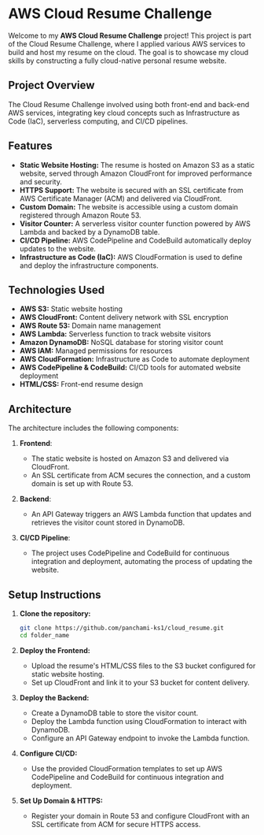 
# AWS Cloud Resume Challenge

Welcome to my **AWS Cloud Resume Challenge** project! This project is part of the Cloud Resume Challenge, where I applied various AWS services to build and host my resume on the cloud. The goal is to showcase my cloud skills by constructing a fully cloud-native personal resume website.

## Project Overview

The Cloud Resume Challenge involved using both front-end and back-end AWS services, integrating key cloud concepts such as Infrastructure as Code (IaC), serverless computing, and CI/CD pipelines.

## Features

- **Static Website Hosting:** The resume is hosted on Amazon S3 as a static website, served through Amazon CloudFront for improved performance and security.
- **HTTPS Support:** The website is secured with an SSL certificate from AWS Certificate Manager (ACM) and delivered via CloudFront.
- **Custom Domain:** The website is accessible using a custom domain registered through Amazon Route 53.
- **Visitor Counter:** A serverless visitor counter function powered by AWS Lambda and backed by a DynamoDB table.
- **CI/CD Pipeline:** AWS CodePipeline and CodeBuild automatically deploy updates to the website.
- **Infrastructure as Code (IaC):** AWS CloudFormation is used to define and deploy the infrastructure components.

## Technologies Used

- **AWS S3:** Static website hosting
- **AWS CloudFront:** Content delivery network with SSL encryption
- **AWS Route 53:** Domain name management
- **AWS Lambda:** Serverless function to track website visitors
- **Amazon DynamoDB:** NoSQL database for storing visitor count
- **AWS IAM:** Managed permissions for resources
- **AWS CloudFormation:** Infrastructure as Code to automate deployment
- **AWS CodePipeline & CodeBuild:** CI/CD tools for automated website deployment
- **HTML/CSS:** Front-end resume design

## Architecture

The architecture includes the following components:

1. **Frontend**:
   - The static website is hosted on Amazon S3 and delivered via CloudFront.
   - An SSL certificate from ACM secures the connection, and a custom domain is set up with Route 53.

2. **Backend**:
   - An API Gateway triggers an AWS Lambda function that updates and retrieves the visitor count stored in DynamoDB.

3. **CI/CD Pipeline**:
   - The project uses CodePipeline and CodeBuild for continuous integration and deployment, automating the process of updating the website.

## Setup Instructions

1. **Clone the repository:**
   ```bash
   git clone https://github.com/panchami-ks1/cloud_resume.git
   cd folder_name
   ```

2. **Deploy the Frontend:**
   - Upload the resume's HTML/CSS files to the S3 bucket configured for static website hosting.
   - Set up CloudFront and link it to your S3 bucket for content delivery.

3. **Deploy the Backend:**
   - Create a DynamoDB table to store the visitor count.
   - Deploy the Lambda function using CloudFormation to interact with DynamoDB.
   - Configure an API Gateway endpoint to invoke the Lambda function.

4. **Configure CI/CD:**
   - Use the provided CloudFormation templates to set up AWS CodePipeline and CodeBuild for continuous integration and deployment.

5. **Set Up Domain & HTTPS:**
   - Register your domain in Route 53 and configure CloudFront with an SSL certificate from ACM for secure HTTPS access.

